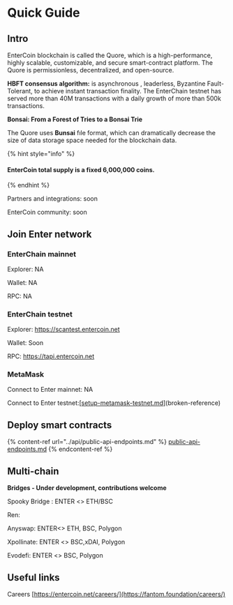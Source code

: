 # Quick Guide

## Intro

EnterCoin blockchain is called the Quore, which is a high-performance, highly scalable, customizable, and secure smart-contract platform. The Quore is permissionless, decentralized, and open-source.

**HBFT consensus algorithm:** is asynchronous , leaderless, Byzantine Fault-Tolerant, to achieve instant transaction finality. The EnterChain testnet has served more than 40M transactions with a daily growth of more than 500k transactions.&#x20;

**Bonsai: From a Forest of Tries to a Bonsai Trie**

The Quore uses **Bunsai** fıle format, which can dramatically decrease the size of data storage space needed for the blockchain data.&#x20;

{% hint style="info" %}
#### EnterCoin total supply is a fixed 6,000,000 coins.
{% endhint %}

Partners and integrations: soon

EnterCoin community: soon

## **Join Enter network**

### EnterChain mainnet

Explorer: NA

Wallet: NA

RPC: NA

### EnterChain testnet

Explorer: https://scantest.entercoin.net

Wallet: Soon

RPC: https://tapi.entercoin.net

### MetaMask

Connect to Enter mainnet: NA

Connect to Enter testnet:[[setup-metamask-testnet.md](../tutorials/setup-metamask-testnet.md "mention")](broken-reference)

## Deploy smart contracts

{% content-ref url="../api/public-api-endpoints.md" %}
[public-api-endpoints.md](../api/public-api-endpoints.md)
{% endcontent-ref %}

## Multi-chain

**Bridges - Under development, contributions welcome**

Spooky Bridge : ENTER <> ETH/BSC&#x20;

Ren:&#x20;

Anyswap: ENTER<> ETH, BSC, Polygon

Xpollinate: ENTER <> BSC,xDAI, Polygon&#x20;

Evodefi: ENTER <> BSC, Polygon

## Useful links

Careers [https://entercoin.net/careers/](https://fantom.foundation/careers/)
